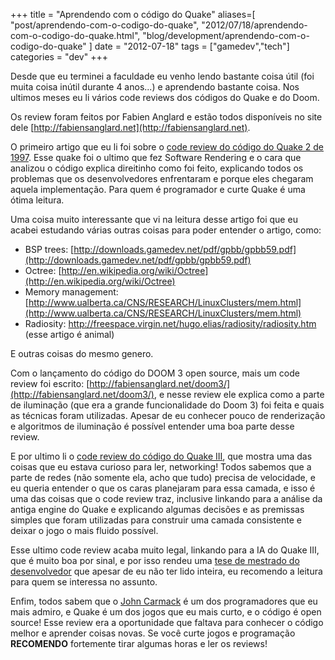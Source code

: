 +++
title = "Aprendendo com o código do Quake"
aliases=[
  "post/aprendendo-com-o-codigo-do-quake",
  "2012/07/18/aprendendo-com-o-codigo-do-quake.html",
  "blog/development/aprendendo-com-o-codigo-do-quake"
]
date = "2012-07-18"
tags = ["gamedev","tech"]
categories = "dev"
+++

Desde que eu terminei a faculdade eu venho lendo bastante coisa útil (foi muita
coisa inútil durante 4 anos...) e aprendendo bastante coisa. Nos ultimos meses
eu li vários code reviews dos códigos do Quake e do Doom.

Os review foram feitos por Fabien Anglard e estão todos disponíveis no site dele
[http://fabiensanglard.net](http://fabiensanglard.net).

O primeiro artigo que eu li foi sobre o
[code review do código do Quake 2 de 1997](http://fabiensanglard.net/quake2/index.php).
Esse quake foi o ultimo que fez Software Rendering e o cara que analizou o código
explica direitinho como foi feito, explicando todos os problemas que os
desenvolvedores enfrentaram e porque eles chegaram aquela implementação. Para
quem é programador e curte Quake é uma ótima leitura.

Uma coisa muito interessante que vi na leitura desse artigo foi que eu acabei
estudando várias outras coisas para poder entender o artigo, como:

* BSP trees: [http://downloads.gamedev.net/pdf/gpbb/gpbb59.pdf](http://downloads.gamedev.net/pdf/gpbb/gpbb59.pdf)
* Octree: [http://en.wikipedia.org/wiki/Octree](http://en.wikipedia.org/wiki/Octree)
* Memory management: [http://www.ualberta.ca/CNS/RESEARCH/LinuxClusters/mem.html](http://www.ualberta.ca/CNS/RESEARCH/LinuxClusters/mem.html)
* Radiosity: [http://freespace.virgin.net/hugo.elias/radiosity/radiosity.htm ](http://freespace.virgin.net/hugo.elias/radiosity/radiosity.htm) (esse artigo é animal)

E outras coisas do mesmo genero.

Com o lançamento do código do DOOM 3 open source, mais um code review foi
escrito: [http://fabiensanglard.net/doom3/](http://fabiensanglard.net/doom3/),
e nesse review ele explica como a parte de iluminação (que era a grande
funcionalidade do Doom 3) foi feita e quais as técnicas foram utilizadas.
Apesar de eu conhecer pouco de renderização e algoritmos de iluminação é
possível entender uma boa parte desse review.

E por ultimo li o [code review do código do Quake III](http://fabiensanglard.net/quake3/index.php),
que mostra uma das coisas que eu estava curioso para ler, networking! Todos
sabemos que a parte de redes (não somente ela, acho que tudo) precisa de
velocidade, e eu queria entender o que os caras planejaram para essa camada, e
isso é uma das coisas que o code review traz, inclusive linkando para a análise da antiga
engine do Quake e explicando algumas decisões e as premissas simples que foram
utilizadas para construir uma camada consistente e deixar o jogo o mais fluido possível.

Esse ultimo code review acaba muito legal, linkando para a IA do Quake III,
que é muito boa por sinal, e por isso rendeu uma
[tese de mestrado do desenvolvedor](http://dev.johnstevenson.co.uk/bots/20585341-The-Quake-III-Arena-Bot.pdf)
que apesar de eu não ter lido inteira, eu recomendo a leitura para quem se interessa no assunto.

Enfim, todos sabem que o [John Carmack](http://twitter.com/ID_AA_Carmack/) é
um dos programadores que eu mais admiro, e Quake é um dos jogos que eu mais
curto, e o código é open source! Esse review era a oportunidade que faltava
para conhecer o código melhor e aprender coisas novas. Se você curte jogos e
programação **RECOMENDO** fortemente tirar algumas horas e ler os reviews!
